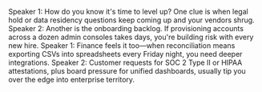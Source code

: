 Speaker 1: How do you know it's time to level up? One clue is when legal hold or data residency questions keep coming up and your
vendors shrug.
Speaker 2: Another is the onboarding backlog. If provisioning accounts across a dozen admin consoles takes days, you're building
risk with every new hire.
Speaker 1: Finance feels it too—when reconciliation means exporting CSVs into spreadsheets every Friday night, you need deeper
integrations.
Speaker 2: Customer requests for SOC 2 Type II or HIPAA attestations, plus board pressure for unified dashboards, usually tip you
over the edge into enterprise territory.
